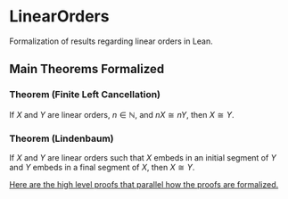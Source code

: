 # LinearOrders

Formalization of results regarding linear orders in Lean.

## Main Theorems Formalized

### Theorem (Finite Left Cancellation)

If $X$ and $Y$ are linear orders, $n \in \mathbb{N}$, and $nX \cong nY$, then $X \cong Y$.

### Theorem (Lindenbaum)

If $X$ and $Y$ are linear orders such that $X$ embeds in an initial segment of $Y$ and $Y$ embeds in a final segment of $X$, then $X \cong Y$.

[Here are the high level proofs that parallel how the proofs are formalized.](Summary_of_Formalization.pdf)
